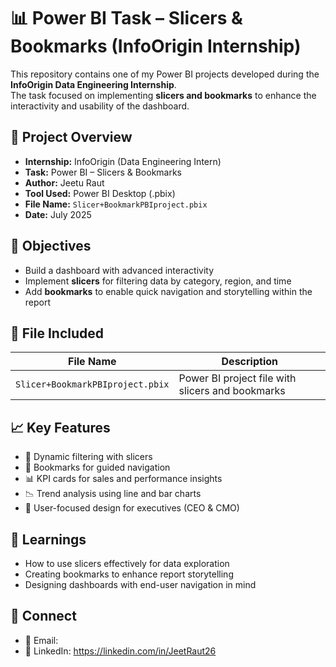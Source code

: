 # 📊 Power BI Task – Slicers & Bookmarks (InfoOrigin Internship)

This repository contains one of my Power BI projects developed during the **InfoOrigin Data Engineering Internship**.  
The task focused on implementing **slicers and bookmarks** to enhance the interactivity and usability of the dashboard.

## 🧠 Project Overview

- **Internship:** InfoOrigin (Data Engineering Intern)
- **Task:** Power BI – Slicers & Bookmarks  
- **Author:** Jeetu Raut  
- **Tool Used:** Power BI Desktop (.pbix)  
- **File Name:** `Slicer+BookmarkPBIproject.pbix`  
- **Date:** July 2025  

## 📌 Objectives

- Build a dashboard with advanced interactivity  
- Implement **slicers** for filtering data by category, region, and time  
- Add **bookmarks** to enable quick navigation and storytelling within the report  

## 📁 File Included

| File Name                        | Description                                    |
|---------------------------------|------------------------------------------------|
| `Slicer+BookmarkPBIproject.pbix` | Power BI project file with slicers and bookmarks |

## 📈 Key Features

- 🧭 Dynamic filtering with slicers  
- 📌 Bookmarks for guided navigation  
- 📊 KPI cards for sales and performance insights  
- 📉 Trend analysis using line and bar charts  
- 🎯 User-focused design for executives (CEO & CMO)  



## 🧠 Learnings

- How to use slicers effectively for data exploration  
- Creating bookmarks to enhance report storytelling  
- Designing dashboards with end-user navigation in mind  

## 🔗 Connect

- 📧 Email:   
- 🔗 LinkedIn: https://linkedin.com/in/JeetRaut26
